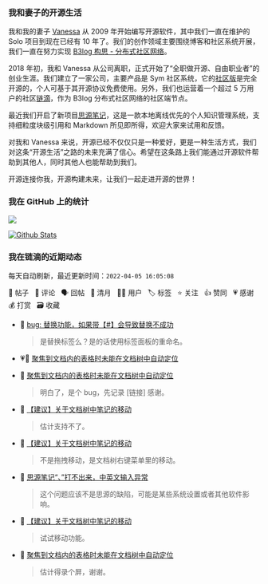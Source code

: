 ### 我和妻子的开源生活

我和我的妻子 [Vanessa](https://github.com/Vanessa219) 从 2009 年开始编写开源软件，其中我们一直在维护的 Solo 项目到现在已经有 10 年了。我们的创作领域主要围绕博客和社区系统开展，我们一直在努力实现 [B3log 构思 - 分布式社区网络](https://ld246.com/article/1546941897596)。

2018 年初，我和 Vanessa 从公司离职，正式开始了“全职做开源、自由职业者”的创业生涯。我们建立了一家公司，主要产品是 Sym 社区系统，它的[社区版](https://github.com/88250/symphony)是完全开源的，个人可基于其开源协议免费使用。另外，我们也运营着一个超过 5 万用户的社区[链滴](https://ld246.com)，作为 B3log 分布式社区网络的社区端节点。

最近我们开启了新项目[思源笔记](https://github.com/siyuan-note/siyuan)，这是一款本地离线优先的个人知识管理系统，支持细粒度块级引用和 Markdown 所见即所得，欢迎大家来试用和反馈。

对我和 Vanessa 来说，开源已经不仅仅只是一种爱好，更是一种生活方式，我们对这条“开源生活”之路的未来充满了信心。希望在这条路上我们能通过开源软件帮助到其他人，同时其他人也能帮助到我们。

开源连接你我，开源构建未来，让我们一起走进开源的世界！

### 我在 GitHub 上的统计

<a title="Hits" target="_blank" href="https://github.com/88250/88250"><img src="https://hits.b3log.org/88250/88250.svg"></a>

[![Github Stats](https://github-readme-stats.vercel.app/api?username=88250&theme=tokyonight&show_icons=true)](https://github.com/88250)

<!--events start -->

### 我在链滴的近期动态

每天自动刷新，最近更新时间：`2022-04-05 16:05:08`

📝 帖子 &nbsp; 💬 评论 &nbsp; 🗣 回帖 &nbsp; 🌙 清月 &nbsp; 👨‍💻 用户 &nbsp; 🏷️ 标签 &nbsp; ⭐️ 关注 &nbsp; 👍 赞同 &nbsp; 💗 感谢 &nbsp; 💰 打赏 &nbsp; 🗃 收藏

* 💬 [bug: 替换功能，如果带【#】会导致替换不成功](https://ld246.com/article/1649134194916/comment/1649137031819#comments)

  > 是替换标签么？是的话使用标签面板的重命名。
* 💗📝 [聚焦到文档内的表格时未能在文档树中自动定位](https://ld246.com/article/1649042686016)

  > 
* 💬 [聚焦到文档内的表格时未能在文档树中自动定位](https://ld246.com/article/1649042686016/comment/1649136709067#comments)

  > 明白了，是个 bug，先记录 [链接] 感谢。
* 💬 [【建议】关于文档树中笔记的移动](https://ld246.com/article/1649129482134/comment/1649132225964#comments)

  > 估计支持不了。
* 💬 [【建议】关于文档树中笔记的移动](https://ld246.com/article/1649129482134/comment/1649130613404#comments)

  > 不是拖拽移动，是文档树右键菜单里的移动。
* 💬 [思源笔记“、”打不出来，中英文输入异常](https://ld246.com/article/1649130107955/comment/1649130539818#comments)

  > 这个问题应该不是思源的缺陷，可能是某些系统设置或者其他软件影响。
* 💬 [【建议】关于文档树中笔记的移动](https://ld246.com/article/1649129482134/comment/1649130131169#comments)

  > 试试移动功能。
* 💬 [聚焦到文档内的表格时未能在文档树中自动定位](https://ld246.com/article/1649042686016/comment/1649123612213#comments)

  > 估计得录个屏，谢谢。


<!--events end -->
